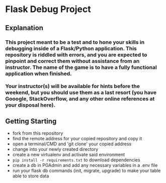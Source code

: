 # Flask Debug Project

## Explanation

### This project meant to be a test and to hone your skills in debugging inside of a Flask/Python application. This repository is riddled with errors, and you are expected to pinpoint and correct them without assistance from an instructor. The name of the game is to have a fully functional application when finished. <br /><br />Your instructor(s) will be available for hints before the weekend, but you should use them as a last resort (you have Gooogle, StackOverflow, and any other online references at your disposal here).

## Getting Starting
   - fork from this repository
   - find the remote address for your copied repository and copy it
   - open a terminal/CMD and 'git clone' your copied address
   - change into your newly created directory
   - create a new virtualenv and activate said environment
   - `pip install -r requirements.txt` to download dependencies
   - create a db in PGAdmin and add any necessary variables in a .env file
   - run your flask db commands (init, migrate, upgrade) to make your table able to store data